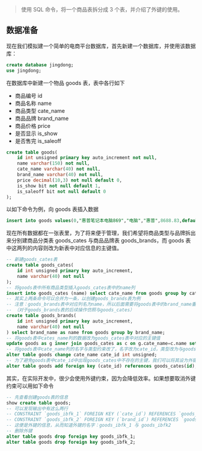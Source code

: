 > 使用 SQL 命令，将一个商品表拆分成 3 个表，并介绍了外键的使用。

## 数据准备

现在我们模拟建一个简单的电商平台数据库，首先新建一个数据库，并使用该数据库：

```sql
create database jingdong;
use jingdong;
```

在数据库中新建一个物品 goods 表，表中各行如下

* 商品编号 id
* 商品名称 name
* 商品类型 cate_name
* 商品品牌 brand_name
* 商品价格 price
* 是否显示 is_show
* 是否售完 is_saleoff

```sql
create table goods(
    id int unsigned primary key auto_increment not null,
    name varchar(150) not null,
    cate_name varchar(40) not null,
    brand_name varchar(40) not null,
    price decimal(10,3) not null default 0,
    is_show bit not null default 1,
    is_saleoff bit not null default 0
);
```

以如下命令为例，向 goods 表插入数据

```sql
insert into goods values(0,"惠普笔记本电脑869","电脑","惠普",8688.83,default,default);
```

现在所有数据都在一张表里，为了将来便于管理，我们希望将商品类型与品牌拆出来分别建商品分类表 goods_cates 与商品品牌表 goods_brands，而 goods 表中这两列的内容则改为新表中对应信息的主键值。

```sql
-- 新建goods_cates表
create table goods_cates(
    id int unsigned primary key auto_increment,
    name varchar(40) not null
);
-- 将goods表中所有商品类型插入goods_cates表中的name列
insert into goods_cates (name) select cate_name from goods group by cate_name;
-- 其实上两条命令可以合并为一条，以创建goods_brands表为例
-- 注意：goods_brands表中对应列名为name，所以后面需要将goods表中的brand_name重命名为name。
-- （对于goods_brands表的后续操作仿照与goods_cates）
create table goods_brands(
    id int unsigned primary key auto_increment,
    name varchar(40) not null
) select brand_name as name from goods group by brand_name;
-- 将goods表中cates_name列的数据改为goods_cates表中对应的主键值
update goods as g inner join goods_cates as c on g.cate_name=c.name set g.cate_name=c.id;
-- 将goods表中cate_name列的名字与类型约束改了，名字改为cate_id，类型改为与goods_cates主键的类型一样
alter table goods change cate_name cate_id int unsigned;
-- 为了避免goods表中cate_id中出现goods_cates中不存在的主键，我们可以将其设为外键，与goods_cates的主键关联
alter table goods add foreign key (cate_id) references goods_cates(id);
```

其实，在实际开发中，很少会使用外键约束，因为会降低效率。如果想要取消外键约束可以用如下命令

```sql
-- 先查看创建goods表的信息
show create table goods;
-- 可以发现输出中有这么两行
-- CONSTRAINT `goods_ibfk_1` FOREIGN KEY (`cate_id`) REFERENCES `goods_cates` (`id`),
-- CONSTRAINT `goods_ibfk_2` FOREIGN KEY (`brand_id`) REFERENCES `goods_brands` (`id`)
-- 这便是外键的信息，从而知道外键的名字：goods_ibfk_1 与 goods_ibfk2
-- 删除外键
alter table goods drop foreign key goods_ibfk_1;
alter table goods drop foreign key goods_ibfk_2;
```